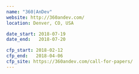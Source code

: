 ```yaml
---
name: "360|AnDev"
website: http://360andev.com/
location: Denver, CO, USA

date_start: 2018-07-19
date_end:   2018-07-20

cfp_start: 2018-02-12
cfp_end:   2018-04-06
cfp_site: https://360andev.com/call-for-papers/
---
```

